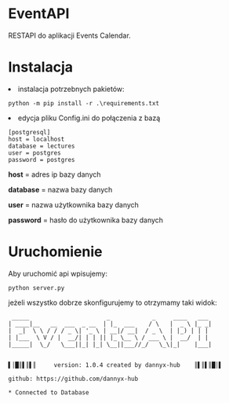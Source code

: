 # EventAPI
RESTAPI do aplikacji Events Calendar.


# Instalacja
<li>instalacja potrzebnych pakietów:
<pre><code>python -m pip install -r .\requirements.txt</code></pre>
<li>edycja pliku Config.ini do połączenia z bazą
<pre><code>[postgresql]
host = localhost
database = lectures
user = postgres
password = postgres</code></pre>

<p><b>host</b> = adres ip bazy danych
<p><b>database</b> = nazwa bazy danych
<p><b>user</b> = nazwa użytkownika bazy danych
<p><b>password</b> = hasło do użytkownika bazy danych

# Uruchomienie
Aby uruchomić api wpisujemy:
<pre><code>python server.py</code></pre>
jeżeli wszystko dobrze skonfigurujemy to otrzymamy taki widok:
<pre><code> _____                      _            _     ____   ___ 
| ____|__   __  ___  _ __  | |_  ___    / \   |  _ \ |_ _|
|  _|  \ \ / / / _ \| '_ \ | __|/ __|  / _ \  | |_) | | |
| |___  \ V / |  __/| | | || |_ \__ \ / ___ \ |  __/  | |
|_____|  \_/   \___||_| |_| \__||___//_/   \_\|_|    |___|


▌│█║▌║▌║     version: 1.0.4 created by dannyx-hub    ║▌║▌║█│▌

github: https://github.com/dannyx-hub

* Connected to Database
</code></pre>